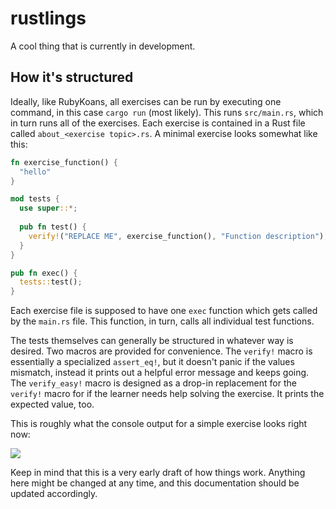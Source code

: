 # rustlings

A cool thing that is currently in development.

## How it's structured

Ideally, like RubyKoans, all exercises can be run by executing one command, in this case
`cargo run` (most likely). This runs `src/main.rs`, which in turn runs all of the exercises.
Each exercise is contained in a Rust file called `about_<exercise topic>.rs`. A minimal exercise looks
somewhat like this:

```rust
fn exercise_function() {
  "hello"
}

mod tests {
  use super::*;
  
  pub fn test() {
    verify!("REPLACE ME", exercise_function(), "Function description");
  }
}

pub fn exec() {
  tests::test();
}
```

Each exercise file is supposed to have one `exec` function which gets called by the `main.rs` file.
This function, in turn, calls all individual test functions.

The tests themselves can generally be structured in whatever way is desired. Two macros are provided
for convenience. The `verify!` macro is essentially a specialized `assert_eq!`, but it doesn't panic
if the values mismatch, instead it prints out a helpful error message and keeps going. The
`verify_easy!` macro is designed as a drop-in replacement for the `verify!` macro for if the learner needs help solving the exercise. It prints the expected value, too.

This is roughly what the console output for a simple exercise looks right now:

![](https://i.imgur.com/gGgjvLW.png)

Keep in mind that this is a very early draft of how things work. Anything here might be changed
at any time, and this documentation should be updated accordingly.

